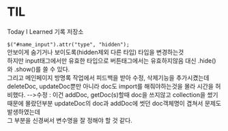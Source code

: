 # TIL
Today I Learned 기록 저장소

```$("#name_input").attr("type", "hidden");```  
안보이게 숨기거나 보이도록(hidden제외 다른 타입) 타입을 변경하는것  
하지만 input태그에서만 유효한 타입으로 버튼태그에서는 유효하지않음
대신 .hide() 와 .show()를 쓸 수 있다.  
그리고 메인페이지 방명록 작업에서 피드백을 받아 수정, 삭제기능을 추가시켰는데  
deleteDoc, updateDoc뿐만 아니라 doc도 import를 해줘야하는것을 몰라 시간을 허비했다.
-->수정 : 이건 addDoc, getDoc(s)할때 doc을 쓰지않고 collection을 썼기때문에 몰랐던부분
updateDoc의 doc과 addDoc에 썻던 doc객체명이 겹쳐서 문제도 발생하였는데  
그 부분을 신경써서 변수명을 잘 정해야 할 것 같다.

